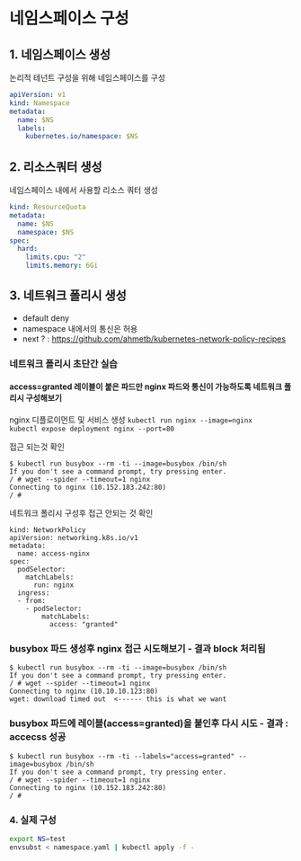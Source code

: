 # 네임스페이스 구성


## 1. 네임스페이스 생성

논리적 테넌트 구성을 위해 네임스페이스를 구성

```yaml
apiVersion: v1
kind: Namespace
metadata:
  name: $NS
  labels:
    kubernetes.io/namespace: $NS
```

## 2. 리소스쿼터 생성

네임스페이스 내에서 사용할 리소스 쿼터 생성

```yaml
kind: ResourceQuota
metadata:
  name: $NS
  namespace: $NS
spec:
  hard:
    limits.cpu: "2"
    limits.memory: 6Gi
```

## 3. 네트워크 폴리시 생성

- default deny
- namespace 내에서의 통신은 허용
- next ? : https://github.com/ahmetb/kubernetes-network-policy-recipes


### 네트워크 폴리시 초단간 실습

#### access=granted 레이블이 붙은 파드만 nginx 파드와 통신이 가능하도록 네트워크 폴리시 구성해보기

nginx 디플로이먼트 및 서비스 생성
`kubectl run nginx --image=nginx`      
`kubectl expose deployment nginx --port=80`

접근 되는것 확인
```
$ kubectl run busybox --rm -ti --image=busybox /bin/sh
If you don't see a command prompt, try pressing enter.
/ # wget --spider --timeout=1 nginx
Connecting to nginx (10.152.183.242:80)
/ #
```

네트워크 폴리시 구성후 접근 안되는 것 확인
```
kind: NetworkPolicy
apiVersion: networking.k8s.io/v1
metadata:
  name: access-nginx
spec:
  podSelector:
    matchLabels:
      run: nginx
  ingress:
  - from:
    - podSelector:
        matchLabels:
          access: "granted"
```

###  busybox 파드 생성후 nginx 접근 시도해보기 - 결과 block 처리됨

```
$ kubectl run busybox --rm -ti --image=busybox /bin/sh
If you don't see a command prompt, try pressing enter.
/ # wget --spider --timeout=1 nginx
Connecting to nginx (10.10.10.123:80)
wget: download timed out  <------ this is what we want
```

###  busybox 파드에 레이블(access=granted)을 붙인후 다시 시도 - 결과 : accecss 성공

```
$ kubectl run busybox --rm -ti --labels="access=granted" --image=busybox /bin/sh
If you don't see a command prompt, try pressing enter.
/ # wget --spider --timeout=1 nginx
Connecting to nginx (10.152.183.242:80)
/ #
```

### 4. 실제 구성

```sh
export NS=test
envsubst < namespace.yaml | kubectl apply -f -
```
